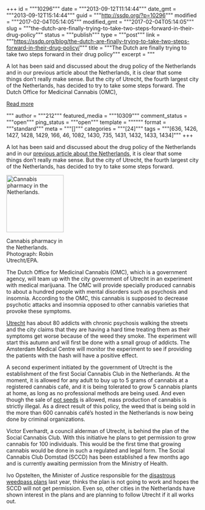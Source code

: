 +++
id = """10296"""
date = """2013-09-12T11:14:44"""
date_gmt = """2013-09-12T15:14:44"""
guid = """http://ssdp.org/?p=10296"""
modified = """2017-02-04T05:14:05"""
modified_gmt = """2017-02-04T05:14:05"""
slug = """the-dutch-are-finally-trying-to-take-two-steps-forward-in-their-drug-policy"""
status = """publish"""
type = """post"""
link = """https://ssdp.org/blog/the-dutch-are-finally-trying-to-take-two-steps-forward-in-their-drug-policy/"""
title = """The Dutch are finally trying to take two steps forward in their drug policy"""
excerpt = """<p>A lot has been said and discussed about the drug policy of the Netherlands and in our previous article about the Netherlands, it is clear that some things don’t really make sense. But the city of Utrecht, the fourth largest city of the Netherlands, has decided to try to take some steps forward. The Dutch Office for Medicinal Cannabis (OMC),</p>
<div class="h10"></div>
<p><a class="more-link2 flat" href="https://ssdp.org/blog/the-dutch-are-finally-trying-to-take-two-steps-forward-in-their-drug-policy/">Read more</a></p>
"""
author = """212"""
featured_media = """10309"""
comment_status = """open"""
ping_status = """open"""
template = """"""
format = """standard"""
meta = """[]"""
categories = """[24]"""
tags = """[636, 1426, 1427, 1428, 1429, 166, 46, 1082, 1430, 735, 1431, 1432, 1433, 1434]"""
+++
<p dir="ltr">A lot has been said and discussed about the drug policy of the Netherlands and in our <a title="Drug Policy in Amsterdam" href="http://ssdp.org/news/blog/an-insiders-look-at-drug-policy-in-amsterdam/">previous article about the Netherlands</a>, it is clear that some things don’t really make sense. But the city of Utrecht, the fourth largest city of the Netherlands, has decided to try to take some steps forward.</p>





<div id="attachment_10309" style="width: 160px" class="wp-caption alignleft"><a href="http://www.theguardian.com/society/2010/oct/29/home-office-import-medicinal-cannabis"><img class="size-thumbnail wp-image-10309    " alt="Cannabis pharmacy in the Netherlands." src="http://ssdp.org/assets/2013/09/NetherlandsCannabisPharmacy-150x150.jpg" width="150" height="150" /></a><p class="wp-caption-text">Cannabis pharmacy in the Netherlands. Photograph: Robin Utrecht/EPA.</p></div>

<p dir="ltr">The Dutch Office for Medicinal Cannabis (OMC), which is a government agency, will team up with the city government of Utrecht in an experiment with medical marijuana. The OMC will provide specially produced cannabis to about a hundred people with mental disorders such as psychosis and insomnia. According to the OMC, this cannabis is supposed to decrease psychotic attacks and insomnia opposed to other cannabis varieties that provoke these symptoms.</p>

<p dir="ltr"><a title="Utrecht, Netherlands" href="http://en.wikipedia.org/wiki/Utrecht" target="_blank">Utrecht</a> has about 80 addicts with chronic psychosis walking the streets and the city claims that they are having a hard time treating them as their symptoms get worse because of the weed they smoke. The experiment will start this autumn and will first be done with a small group of addicts. The Amsterdam Medical Centre will monitor the experiment to see if providing the patients with the hash will have a positive effect.</p>

<p dir="ltr">A second experiment initiated by the government of Utrecht is the establishment of the first Social Cannabis Club in the Netherlands. At the moment, it is allowed for any adult to buy up to 5 grams of cannabis at a registered cannabis café, and it is being tolerated to grow 5 cannabis plants at home, as long as no professional methods are being used. And even though the sale of <a title="Cannabis seeds" href="http://www.royalqueenseeds.com/" target="_blank">pot seeds</a> is allowed, mass production of cannabis is strictly illegal. As a direct result of this policy, the weed that is being sold in the more than 600 cannabis café’s hosted in the Netherlands is now being done by criminal organizations.</p>

<p dir="ltr">Victor Everhardt, a council alderman of Utrecht, is behind the plan of the Social Cannabis Club. With this initiative he plans to get permission to grow cannabis for 100 individuals. This would be the first time that growing cannabis would be done in such a regulated and legal form. The Social Cannabis Club Domstad (SCCD) has been established a few months ago and is currently awaiting permission from the Ministry of Health.</p>

<p dir="ltr">Ivo Opstelten, the Minister of Justice responsible for the <a title="Dutch drug policy" href="http://www.huffingtonpost.com/2012/10/30/dutch-weed-pass-plan-abandoned_n_2043646.html" target="_blank">disastrous weedpass plans</a> last year, thinks the plan is not going to work and hopes the SCCD will not get permission. Even so, other cities in the Netherlands have shown interest in the plans and are planning to follow Utrecht if it all works out.</p>

&nbsp;
